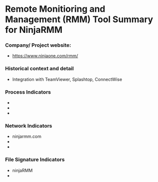 # Remote Monitioring and Management (RMM) Tool Summary for NinjaRMM

### Company/ Project website:
- https://www.ninjaone.com/rmm/


### Historical context and detail
- Integration with TeamViewer, Splashtop, ConnectWise

### Process Indicators
- 
- 
- 

### Network Indicators
- ninjarmm.com
- 
-

### File Signature Indicators
- ninjaRMM
-
